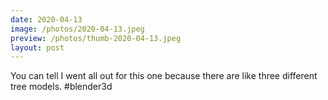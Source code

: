 ```yaml
---
date: 2020-04-13
image: /photos/2020-04-13.jpeg
preview: /photos/thumb-2020-04-13.jpeg
layout: post
---
```


You can tell I went all out for this one because there are like three different tree models. #blender3d

